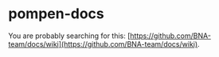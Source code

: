# pompen-docs

You are probably searching for this: [https://github.com/BNA-team/docs/wiki](https://github.com/BNA-team/docs/wiki).
